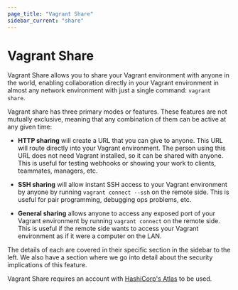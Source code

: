```yaml
---
page_title: "Vagrant Share"
sidebar_current: "share"
---
```


# Vagrant Share

Vagrant Share allows you to  share your Vagrant environment with anyone in
the world, enabling collaboration directly in your Vagrant environment
in almost any network environment with just a single command:
`vagrant share`.

Vagrant share has three primary modes or features. These features are not
mutually exclusive, meaning that any combination of them can be active
at any given time:

  * **HTTP sharing** will create a URL that you can give to anyone. This
    URL will route directly into your Vagrant environment. The person using
    this URL does not need Vagrant installed, so it can be shared with anyone.
    This is useful for testing webhooks or showing your work to clients,
    teammates, managers, etc.

  * **SSH sharing** will allow instant SSH access to your Vagrant environment
    by anyone by running `vagrant connect --ssh` on the remote side. This
    is useful for pair programming, debugging ops problems, etc.

  * **General sharing** allows anyone to access any exposed port of your
    Vagrant environment by running `vagrant connect` on the remote side.
    This is useful if the remote side wants to access your Vagrant
    environment as if it were a computer on the LAN.

The details of each are covered in their specific section in the sidebar
to the left. We also have a section where we go into detail about the
security implications of this feature.

Vagrant Share requires an account with
[HashiCorp's Atlas](https://atlas.hashicorp.com) to be used.

